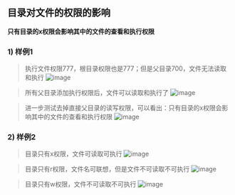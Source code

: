 
## 目录对文件的权限的影响
**只有目录的x权限会影响其中的文件的查看和执行权限**

### 1) 样例1

> 执行文件权限777，根目录权限也是777；但是父目录700，文件无法读取和执行
![image](https://user-images.githubusercontent.com/16630659/71791533-59d7b280-3070-11ea-878c-88357ff3df91.png)

> 所有父目录添加执行权限后，文件可以读取和执行了
![image](https://user-images.githubusercontent.com/16630659/71791587-7f64bc00-3070-11ea-8e35-9c2420573536.png)

> 进一步测试去掉直接父目录的读写权限，可以看出：只有目录的x权限会影响其中的文件的查看和执行权限
![image](https://user-images.githubusercontent.com/16630659/71791649-bfc43a00-3070-11ea-9c79-e21bfd18ce4d.png)

### 2) 样例2

> 目录只有x权限，文件可读取可执行
![image](https://user-images.githubusercontent.com/16630659/71792488-d9b34c00-3073-11ea-890b-1a038615f3e9.png)

> 目录只有r权限，文件名可联想，但是文件不可读取不可执行
![image](https://user-images.githubusercontent.com/16630659/71792590-36166b80-3074-11ea-8174-790d7980822c.png)

> 目录只有w权限，文件不可读取不可执行
![image](https://user-images.githubusercontent.com/16630659/71792643-77a71680-3074-11ea-835f-b5cd0297e2a9.png)
